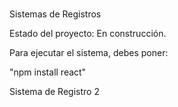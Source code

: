 <h1> </h1> Sistemas de Registros</h1>

Estado del proyecto: En construcción.

Para ejecutar el sistema, debes poner:

"npm install react"

Sistema de Registro 2
